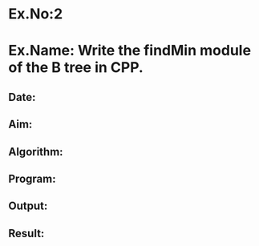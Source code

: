 
# Ex.No:2

# Ex.Name: Write the findMin module of the B tree in CPP.

## Date:

## Aim:


## Algorithm:





## Program:



## Output:



##  Result:


